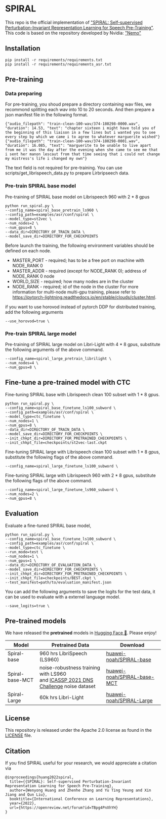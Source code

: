 # SPIRAL
This repo is the official implementation of ["SPIRAL: Self-supervised Perturbation-Invariant Representation Learning for Speech Pre-Training"](https://arxiv.org/abs/2201.10207).
This code is based on the repository developed by Nvidia: ["Nemo"](https://github.com/NVIDIA/NeMo)

## Installation

```
pip install -r requirements/requirements.txt
pip install -r requirements/requirements_asr.txt
```

## Pre-training

### Data preparing
For pre-training, you shoud prepare a directory containing wav files, we recommond splitting each wav into 10 to 20 seconds.
And then prepare a json manifest file in the following format.
```
{"audio_filepath": "train-clean-100-wav/374-180298-0000.wav", "duration": 14.53, "text": "chapter sixteen i might have told you of the beginning of this liaison in a few lines but i wanted you to see every step by which we came i to agree to whatever marguerite wished"}
{"audio_filepath": "train-clean-100-wav/374-180298-0001.wav", "duration": 16.085, "text": "marguerite to be unable to live apart from me it was the day after the evening when she came to see me that i sent her manon lescaut from that time seeing that i could not change my mistress's life i changed my own"}
```
The text field is not required for pre-training.
You can use scripts/get_librispeech_data.py to prepare Lirbripseech data.

### Pre-train SPIRAL base model
Pre-training of SPIRAL base model on Librispeech 960 with 2 * 8 gpus
```
python run_spiral.py \
--config_name=spiral_base_pretrain_ls960 \
--config_path=examples/asr/conf/spiral \
--model_type=st2vec \
--num_nodes=2 \
--num_gpus=8 \
--data_dir=DIRECTORY_OF_TRAIN_DATA \
--model_save_dir=DIRECTORY_FOR_CHECKPOINTS
```

Before launch the training, the following environment variables should be defined on each node.
* MASTER_PORT - required; has to be a free port on machine with NODE_RANK 0
* MASTER_ADDR - required (except for NODE_RANK 0); address of NODE_RANK 0 node
* WORLD_SIZE - required; how many nodes are in the cluster
* NODE_RANK - required; id of the node in the cluster
For more information for multi-node multi-gpu training, please refer to https://pytorch-lightning.readthedocs.io/en/stable/clouds/cluster.html.

if you want to use horovod instead of pytorch DDP for distributed training, add the following arguments
```
--use_horovod=true \
```

### Pre-train SPIRAL large model
Pre-training of SPIRAL large model on Libri-Light  with 4 * 8 gpus, substitute the following arguments of the above command.
```
--config_name=spiral_large_pretrain_librilight \
--num_nodes=4 \
--num_gpus=8 \
```


## Fine-tune a pre-trained model with CTC

Fine-tuning SPIRAL base with Librispeech clean 100 subset with 1 * 8 gpus.
```
python run_spiral.py \
--config_name=spiral_base_finetune_ls100_subword \
--config_path=examples/asr/conf/spiral \
--model_type=ctc_finetune \
--num_nodes=1 \
--num_gpus=8 \
--data_dir=DIRECTORY_OF_TRAIN_DATA \
--model_save_dir=DIRECTORY_FOR_CHECKPOINTS \
--init_chkpt_dir=DIRECTORY_FOR_PRETRAINED_CHECKPOINTS \
--init_chkpt_file=checkpoints/st2vec-last.ckpt
```

Fine-tuning SPIRAL large with Librispeech clean 100 subset with 1 * 8 gpus, substitute the following flags of the above command.
```
--config_name=spiral_large_finetune_ls100_subword \
```

Fine-tuning SPIRAL large with Librispeech 960  with 2 * 8 gpus, substitute the following flags of the above command.
```
--config_name=spiral_large_finetune_ls960_subword \
--num_nodes=2 \
--num_gpus=8 \
```


## Evaluation


Evaluate a fine-tuned SPIRAL base model,

```
python run_spiral.py \
--config_name=spiral_base_finetune_ls100_subword \
--config_path=examples/asr/conf/spiral \
--model_type=ctc_finetune \
--run_mode=test \
--num_nodes=1 \
--num_gpus=1 \
--data_dir=DIRECTORY_OF_EVALUATION_DATA \
--model_save_dir=DIRECTORY_FOR_CHECKPOINTS \
--init_chkpt_dir=DIRECTORY_FOR_PRETRAINED_CHECKPOINTS \
--init_chkpt_file=checkpoints/BEST.ckpt \
--test_manifest=path/to/evaluation_manifest.json
```

You can add the following arguments to save the logits for the test data, it can be used to evaluate with a externel language model.
```
--save_logits=true \
```

## Pre-trained models

We have released the **pretrained** models in [Hugging Face 🤗](https://huggingface.co/huawei-noah). Please enjoy!

| Model | Pretrained Data | Download |
| ----------- | ----------- | -------- |
| Spiral-base | 960 hrs LibriSpeech (LS960) | [huawei-noah/SPIRAL-base](https://huggingface.co/huawei-noah/SPIRAL-base) |
| Spiral-base-MCT| noise-robustness training with LS960 <br> and [ICASSP 2021 DNS Challenge](https://github.com/microsoft/DNS-Challenge/tree/icassp2021-final) noise dataset | [huawei-noah/SPIRAL-base-MCT](https://huggingface.co/huawei-noah/SPIRAL-base-MCT) |
| Spiral-Large | 60k hrs Libri-Light| [huawei-noah/SPIRAL-Large](https://huggingface.co/huawei-noah/SPIRAL-Large) |


## License
This repository is released under the Apache 2.0 license as found in the [LICENSE](LICENSE) file.

## Citation
If you find SPIRAL useful for your research, we would appreciate a citation via
```
@inproceedings{huang2022spiral,
  title={{SPIRAL}: Self-supervised Perturbation-Invariant Representation Learning for Speech Pre-Training},
  author={Wenyong Huang and Zhenhe Zhang and Yu Ting Yeung and Xin Jiang and Qun Liu},
  booktitle={International Conference on Learning Representations},
  year={2022},
  url={https://openreview.net/forum?id=TBpg4PnXhYH}
}
```

